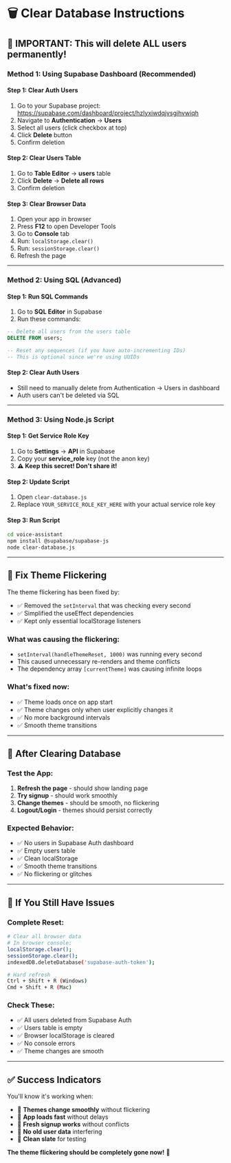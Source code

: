 # 🗑️ Clear Database Instructions

## 🚨 **IMPORTANT: This will delete ALL users permanently!**

### **Method 1: Using Supabase Dashboard (Recommended)**

#### **Step 1: Clear Auth Users**
1. Go to your Supabase project: https://supabase.com/dashboard/project/hzlyxiwdqjvsgihvwiqh
2. Navigate to **Authentication** → **Users**
3. Select all users (click checkbox at top)
4. Click **Delete** button
5. Confirm deletion

#### **Step 2: Clear Users Table**
1. Go to **Table Editor** → **users** table
2. Click **Delete** → **Delete all rows**
3. Confirm deletion

#### **Step 3: Clear Browser Data**
1. Open your app in browser
2. Press **F12** to open Developer Tools
3. Go to **Console** tab
4. Run: `localStorage.clear()`
5. Run: `sessionStorage.clear()`
6. Refresh the page

---

### **Method 2: Using SQL (Advanced)**

#### **Step 1: Run SQL Commands**
1. Go to **SQL Editor** in Supabase
2. Run these commands:

```sql
-- Delete all users from the users table
DELETE FROM users;

-- Reset any sequences (if you have auto-incrementing IDs)
-- This is optional since we're using UUIDs
```

#### **Step 2: Clear Auth Users**
- Still need to manually delete from Authentication → Users in dashboard
- Auth users can't be deleted via SQL

---

### **Method 3: Using Node.js Script**

#### **Step 1: Get Service Role Key**
1. Go to **Settings** → **API** in Supabase
2. Copy your **service_role** key (not the anon key)
3. **⚠️ Keep this secret! Don't share it!**

#### **Step 2: Update Script**
1. Open `clear-database.js`
2. Replace `YOUR_SERVICE_ROLE_KEY_HERE` with your actual service role key

#### **Step 3: Run Script**
```bash
cd voice-assistant
npm install @supabase/supabase-js
node clear-database.js
```

---

## 🔧 **Fix Theme Flickering**

The theme flickering has been fixed by:
- ✅ Removed the `setInterval` that was checking every second
- ✅ Simplified the useEffect dependencies
- ✅ Kept only essential localStorage listeners

### **What was causing the flickering:**
- `setInterval(handleThemeReset, 1000)` was running every second
- This caused unnecessary re-renders and theme conflicts
- The dependency array `[currentTheme]` was causing infinite loops

### **What's fixed now:**
- ✅ Theme loads once on app start
- ✅ Theme changes only when user explicitly changes it
- ✅ No more background intervals
- ✅ Smooth theme transitions

---

## 🎯 **After Clearing Database**

### **Test the App:**
1. **Refresh the page** - should show landing page
2. **Try signup** - should work smoothly
3. **Change themes** - should be smooth, no flickering
4. **Logout/Login** - themes should persist correctly

### **Expected Behavior:**
- ✅ No users in Supabase Auth dashboard
- ✅ Empty users table
- ✅ Clean localStorage
- ✅ Smooth theme transitions
- ✅ No flickering or glitches

---

## 🚨 **If You Still Have Issues**

### **Complete Reset:**
```bash
# Clear all browser data
# In browser console:
localStorage.clear();
sessionStorage.clear();
indexedDB.deleteDatabase('supabase-auth-token');

# Hard refresh
Ctrl + Shift + R (Windows)
Cmd + Shift + R (Mac)
```

### **Check These:**
- ✅ All users deleted from Supabase Auth
- ✅ Users table is empty
- ✅ Browser localStorage is cleared
- ✅ No console errors
- ✅ Theme changes are smooth

---

## ✅ **Success Indicators**

You'll know it's working when:
- 🎨 **Themes change smoothly** without flickering
- 🚀 **App loads fast** without delays
- 🔐 **Fresh signup works** without conflicts
- 💾 **No old user data** interfering
- 🎯 **Clean slate** for testing

**The theme flickering should be completely gone now!** 🎉 